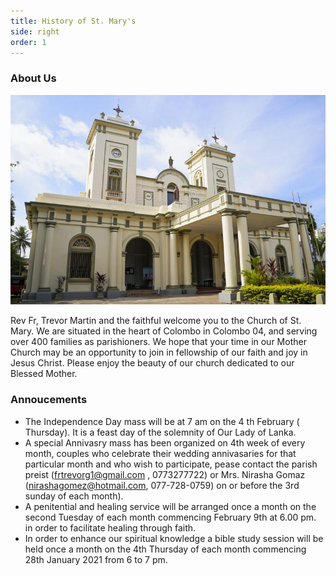 ```yaml
---
title: History of St. Mary's
side: right
order: 1
---
```


### About Us

![St. Mary's Church](main.jpeg)

Rev Fr, Trevor Martin and the faithful welcome you to the Church of St. Mary. We are situated in the heart of Colombo in Colombo 04, and serving over 400 families as parishioners.   We hope that your time in our Mother Church may be an opportunity to join in fellowship of our faith and joy in Jesus Christ. Please enjoy the beauty of our church dedicated to our Blessed Mother.


### Annoucements 
- The Independence Day mass will be at 7 am on the 4 th February ( Thursday). It is a feast day of the solemnity of Our Lady of Lanka.
- A special Annivasry mass has been organized on 4th week of every month, couples who celebrate their wedding annivasaries for that particular month and who wish to participate, pease contact  the parish preist (frtrevorg1@gmail.com , 0773277722) or Mrs. Nirasha Gomaz (nirashagomez@hotmail.com, 077-728-0759) on or before the 3rd sunday of each month).
- A penitential and healing service will be arranged once a month on the second Tuesday of each month commencing February 9th at 6.00 pm. in order to facilitate healing through faith.
- In order to enhance our spiritual knowledge  a bible study session will be held once a month on the 4th  Thursday of each month commencing 28th  January 2021 from 6 to 7 pm.


